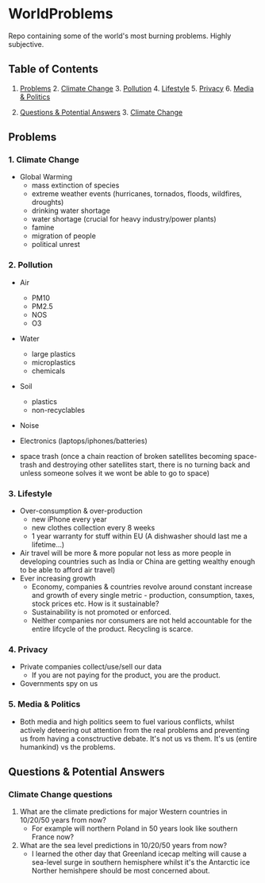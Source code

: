 # WorldProblems

Repo containing some of the world's most burning problems. Highly subjective.

## Table of Contents
1. [Problems](#problems)
	2. [Climate Change](#climate-change)
	3. [Pollution](#pollution)
	4. [Lifestyle](#lifestyle)
	5. [Privacy](#privacy)
	6. [Media & Politics](#media-&-politics)

2. [Questions & Potential Answers](#questions-&-potential-answers)
	3. [Climate Change](#climate-change-questions)

## Problems

### 1. Climate Change

- Global Warming
	- mass extinction of species
	- extreme weather events (hurricanes, tornados, floods, wildfires, droughts)
	- drinking water shortage
	- water shortage (crucial for heavy industry/power plants)
	- famine
	- migration of people
	- political unrest

### 2. Pollution

- Air
	- PM10
	- PM2.5
	- NOS
	- O3
	
- Water
	- large plastics
	- microplastics
	- chemicals
	
- Soil
	- plastics
	- non-recyclables

- Noise
- Electronics (laptops/iphones/batteries)
- space trash (once a chain reaction of broken satellites becoming space-trash and destroying other satellites start, there is no turning back and unless someone solves it we wont be able to go to space)

### 3. Lifestyle

- Over-consumption & over-production
	- new iPhone every year
	- new clothes collection every 8 weeks
	- 1 year warranty for stuff within EU (A dishwasher should last me a lifetime...)
- Air travel will be more & more popular not less as more people in developing countries such as India or China are getting wealthy enough to be able to afford air travel)
- Ever increasing growth
	- Economy, companies & countries revolve around constant increase and growth of every single metric - production, consumption, taxes, stock prices etc. How is it sustainable?
	- Sustainability is not promoted or enforced. 
	- Neither companies nor consumers are not held accountable for the entire lifcycle of the product. Recycling is scarce.

### 4. Privacy

- Private companies collect/use/sell our data
	- If you are not paying for the product, you are the product.
- Governments spy on us 

### 5. Media & Politics

- Both media and high politics seem to fuel various conflicts, whilst actively deteering out attention from the real problems and preventing us from having a consctructive debate. It's not us vs them. It's us (entire humankind) vs the problems.

## Questions & Potential Answers

### Climate Change questions

1. What are the climate predictions for major Western countries in 10/20/50 years from now?
	- For example will northern Poland in 50 years look like southern France now? 
2. What are the sea level predictions in 10/20/50 years from now?
	- I learned the other day that Greenland icecap melting will cause a sea-level surge in southern hemisphere whilst it's the Antarctic ice Norther hemishpere should be most concerned about.	 